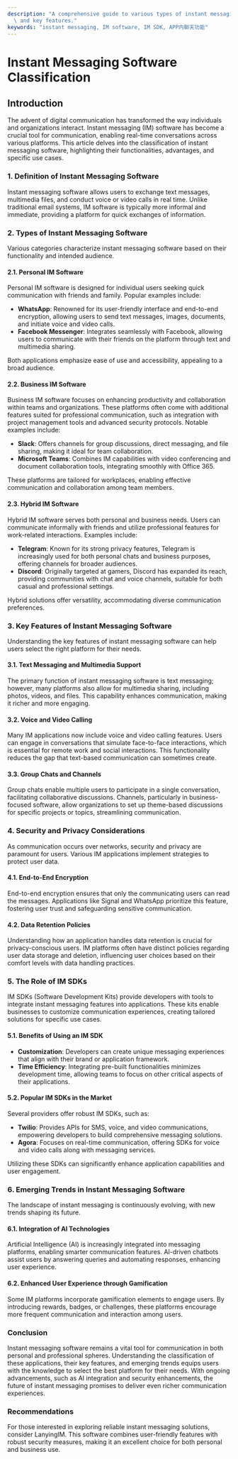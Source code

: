 ```yaml
---
description: "A comprehensive guide to various types of instant messaging software, their functionalities,\
  \ and key features."
keywords: "instant messaging, IM software, IM SDK, APP内聊天功能"
---
```

# Instant Messaging Software Classification

## Introduction

The advent of digital communication has transformed the way individuals and organizations interact. Instant messaging (IM) software has become a crucial tool for communication, enabling real-time conversations across various platforms. This article delves into the classification of instant messaging software, highlighting their functionalities, advantages, and specific use cases.

### 1. Definition of Instant Messaging Software

Instant messaging software allows users to exchange text messages, multimedia files, and conduct voice or video calls in real time. Unlike traditional email systems, IM software is typically more informal and immediate, providing a platform for quick exchanges of information.

### 2. Types of Instant Messaging Software

Various categories characterize instant messaging software based on their functionality and intended audience. 

#### 2.1. Personal IM Software

Personal IM software is designed for individual users seeking quick communication with friends and family. Popular examples include:

- **WhatsApp**: Renowned for its user-friendly interface and end-to-end encryption, allowing users to send text messages, images, documents, and initiate voice and video calls.
- **Facebook Messenger**: Integrates seamlessly with Facebook, allowing users to communicate with their friends on the platform through text and multimedia sharing.

Both applications emphasize ease of use and accessibility, appealing to a broad audience.

#### 2.2. Business IM Software

Business IM software focuses on enhancing productivity and collaboration within teams and organizations. These platforms often come with additional features suited for professional communication, such as integration with project management tools and advanced security protocols. Notable examples include:

- **Slack**: Offers channels for group discussions, direct messaging, and file sharing, making it ideal for team collaboration.
- **Microsoft Teams**: Combines IM capabilities with video conferencing and document collaboration tools, integrating smoothly with Office 365.

These platforms are tailored for workplaces, enabling effective communication and collaboration among team members.

#### 2.3. Hybrid IM Software

Hybrid IM software serves both personal and business needs. Users can communicate informally with friends and utilize professional features for work-related interactions. Examples include:

- **Telegram**: Known for its strong privacy features, Telegram is increasingly used for both personal chats and business purposes, offering channels for broader audiences.
- **Discord**: Originally targeted at gamers, Discord has expanded its reach, providing communities with chat and voice channels, suitable for both casual and professional settings.

Hybrid solutions offer versatility, accommodating diverse communication preferences.

### 3. Key Features of Instant Messaging Software

Understanding the key features of instant messaging software can help users select the right platform for their needs.

#### 3.1. Text Messaging and Multimedia Support

The primary function of instant messaging software is text messaging; however, many platforms also allow for multimedia sharing, including photos, videos, and files. This capability enhances communication, making it richer and more engaging.

#### 3.2. Voice and Video Calling

Many IM applications now include voice and video calling features. Users can engage in conversations that simulate face-to-face interactions, which is essential for remote work and social interactions. This functionality reduces the gap that text-based communication can sometimes create.

#### 3.3. Group Chats and Channels

Group chats enable multiple users to participate in a single conversation, facilitating collaborative discussions. Channels, particularly in business-focused software, allow organizations to set up theme-based discussions for specific projects or topics, streamlining communication.

### 4. Security and Privacy Considerations

As communication occurs over networks, security and privacy are paramount for users. Various IM applications implement strategies to protect user data.

#### 4.1. End-to-End Encryption

End-to-end encryption ensures that only the communicating users can read the messages. Applications like Signal and WhatsApp prioritize this feature, fostering user trust and safeguarding sensitive communication.

#### 4.2. Data Retention Policies

Understanding how an application handles data retention is crucial for privacy-conscious users. IM platforms often have distinct policies regarding user data storage and deletion, influencing user choices based on their comfort levels with data handling practices.

### 5. The Role of IM SDKs

IM SDKs (Software Development Kits) provide developers with tools to integrate instant messaging features into applications. These kits enable businesses to customize communication experiences, creating tailored solutions for specific use cases. 

#### 5.1. Benefits of Using an IM SDK

- **Customization**: Developers can create unique messaging experiences that align with their brand or application framework.
- **Time Efficiency**: Integrating pre-built functionalities minimizes development time, allowing teams to focus on other critical aspects of their applications.

#### 5.2. Popular IM SDKs in the Market

Several providers offer robust IM SDKs, such as:

- **Twilio**: Provides APIs for SMS, voice, and video communications, empowering developers to build comprehensive messaging solutions.
- **Agora**: Focuses on real-time communication, offering SDKs for voice and video calls along with messaging services.

Utilizing these SDKs can significantly enhance application capabilities and user engagement.

### 6. Emerging Trends in Instant Messaging Software

The landscape of instant messaging is continuously evolving, with new trends shaping its future.

#### 6.1. Integration of AI Technologies

Artificial Intelligence (AI) is increasingly integrated into messaging platforms, enabling smarter communication features. AI-driven chatbots assist users by answering queries and automating responses, enhancing user experience.

#### 6.2. Enhanced User Experience through Gamification

Some IM platforms incorporate gamification elements to engage users. By introducing rewards, badges, or challenges, these platforms encourage more frequent communication and interaction among users.

### Conclusion

Instant messaging software remains a vital tool for communication in both personal and professional spheres. Understanding the classification of these applications, their key features, and emerging trends equips users with the knowledge to select the best platform for their needs. With ongoing advancements, such as AI integration and security enhancements, the future of instant messaging promises to deliver even richer communication experiences. 

### Recommendations

For those interested in exploring reliable instant messaging solutions, consider LanyingIM. This software combines user-friendly features with robust security measures, making it an excellent choice for both personal and business use.
